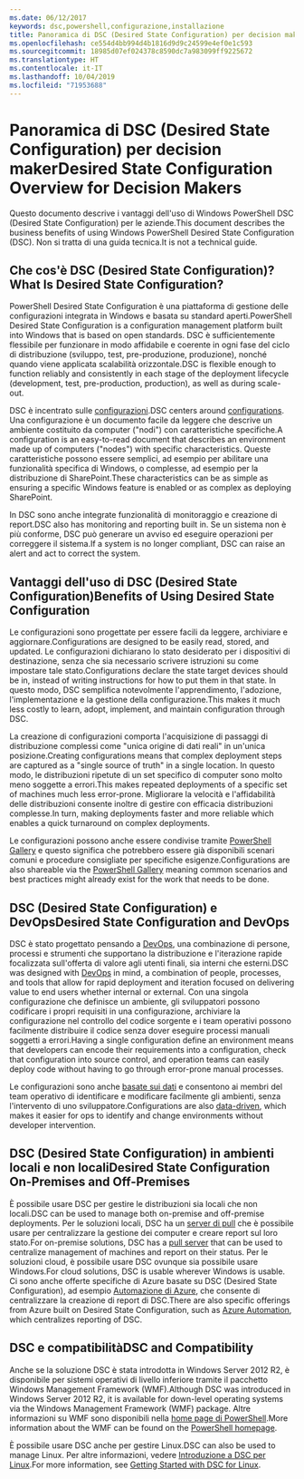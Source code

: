 ```yaml
---
ms.date: 06/12/2017
keywords: dsc,powershell,configurazione,installazione
title: Panoramica di DSC (Desired State Configuration) per decision maker
ms.openlocfilehash: ce554d4bb994d4b1816d9d9c24599e4ef0e1c593
ms.sourcegitcommit: 18985d07ef024378c8590dc7a983099ff9225672
ms.translationtype: HT
ms.contentlocale: it-IT
ms.lasthandoff: 10/04/2019
ms.locfileid: "71953688"
---
```

# <a name="desired-state-configuration-overview-for-decision-makers"></a><span data-ttu-id="dff93-103">Panoramica di DSC (Desired State Configuration) per decision maker</span><span class="sxs-lookup"><span data-stu-id="dff93-103">Desired State Configuration Overview for Decision Makers</span></span>

<span data-ttu-id="dff93-104">Questo documento descrive i vantaggi dell'uso di Windows PowerShell DSC (Desired State Configuration) per le aziende.</span><span class="sxs-lookup"><span data-stu-id="dff93-104">This document describes the business benefits of using Windows PowerShell Desired State Configuration (DSC).</span></span> <span data-ttu-id="dff93-105">Non si tratta di una guida tecnica.</span><span class="sxs-lookup"><span data-stu-id="dff93-105">It is not a technical guide.</span></span>

## <a name="what-is-desired-state-configuration"></a><span data-ttu-id="dff93-106">Che cos'è DSC (Desired State Configuration)?</span><span class="sxs-lookup"><span data-stu-id="dff93-106">What Is Desired State Configuration?</span></span>

<span data-ttu-id="dff93-107">PowerShell Desired State Configuration è una piattaforma di gestione delle configurazioni integrata in Windows e basata su standard aperti.</span><span class="sxs-lookup"><span data-stu-id="dff93-107">PowerShell Desired State Configuration is a configuration management platform built into Windows that is based on open standards.</span></span> <span data-ttu-id="dff93-108">DSC è sufficientemente flessibile per funzionare in modo affidabile e coerente in ogni fase del ciclo di distribuzione (sviluppo, test, pre-produzione, produzione), nonché quando viene applicata scalabilità orizzontale.</span><span class="sxs-lookup"><span data-stu-id="dff93-108">DSC is flexible enough to function reliably and consistently in each stage of the deployment lifecycle (development, test, pre-production, production), as well as during scale-out.</span></span>

<span data-ttu-id="dff93-109">DSC è incentrato sulle [configurazioni](../configurations/configurations.md).</span><span class="sxs-lookup"><span data-stu-id="dff93-109">DSC centers around [configurations](../configurations/configurations.md).</span></span>
<span data-ttu-id="dff93-110">Una configurazione è un documento facile da leggere che descrive un ambiente costituito da computer ("nodi") con caratteristiche specifiche.</span><span class="sxs-lookup"><span data-stu-id="dff93-110">A configuration is an easy-to-read document that describes an environment made up of computers ("nodes") with specific characteristics.</span></span>
<span data-ttu-id="dff93-111">Queste caratteristiche possono essere semplici, ad esempio per abilitare una funzionalità specifica di Windows, o complesse, ad esempio per la distribuzione di SharePoint.</span><span class="sxs-lookup"><span data-stu-id="dff93-111">These characteristics can be as simple as ensuring a specific Windows feature is enabled or as complex as deploying SharePoint.</span></span>

<span data-ttu-id="dff93-112">In DSC sono anche integrate funzionalità di monitoraggio e creazione di report.</span><span class="sxs-lookup"><span data-stu-id="dff93-112">DSC also has monitoring and reporting built in.</span></span>
<span data-ttu-id="dff93-113">Se un sistema non è più conforme, DSC può generare un avviso ed eseguire operazioni per correggere il sistema.</span><span class="sxs-lookup"><span data-stu-id="dff93-113">If a system is no longer compliant, DSC can raise an alert and act to correct the system.</span></span>

## <a name="benefits-of-using-desired-state-configuration"></a><span data-ttu-id="dff93-114">Vantaggi dell'uso di DSC (Desired State Configuration)</span><span class="sxs-lookup"><span data-stu-id="dff93-114">Benefits of Using Desired State Configuration</span></span>

<span data-ttu-id="dff93-115">Le configurazioni sono progettate per essere facili da leggere, archiviare e aggiornare.</span><span class="sxs-lookup"><span data-stu-id="dff93-115">Configurations are designed to be easily read, stored, and updated.</span></span>
<span data-ttu-id="dff93-116">Le configurazioni dichiarano lo stato desiderato per i dispositivi di destinazione, senza che sia necessario scrivere istruzioni su come impostare tale stato.</span><span class="sxs-lookup"><span data-stu-id="dff93-116">Configurations declare the state target devices should be in, instead of writing instructions for how to put them in that state.</span></span>
<span data-ttu-id="dff93-117">In questo modo, DSC semplifica notevolmente l'apprendimento, l'adozione, l'implementazione e la gestione della configurazione.</span><span class="sxs-lookup"><span data-stu-id="dff93-117">This makes it much less costly to learn, adopt, implement, and maintain configuration through DSC.</span></span>

<span data-ttu-id="dff93-118">La creazione di configurazioni comporta l'acquisizione di passaggi di distribuzione complessi come "unica origine di dati reali" in un'unica posizione.</span><span class="sxs-lookup"><span data-stu-id="dff93-118">Creating configurations means that complex deployment steps are captured as a "single source of truth" in a single location.</span></span>
<span data-ttu-id="dff93-119">In questo modo, le distribuzioni ripetute di un set specifico di computer sono molto meno soggette a errori.</span><span class="sxs-lookup"><span data-stu-id="dff93-119">This makes repeated deployments of a specific set of machines much less error-prone.</span></span>
<span data-ttu-id="dff93-120">Migliorare la velocità e l'affidabilità delle distribuzioni consente inoltre di gestire con efficacia distribuzioni complesse.</span><span class="sxs-lookup"><span data-stu-id="dff93-120">In turn, making deployments faster and more reliable which enables a quick turnaround on complex deployments.</span></span>

<span data-ttu-id="dff93-121">Le configurazioni possono anche essere condivise tramite [PowerShell Gallery](https://powershellgallery.com) e questo significa che potrebbero essere già disponibili scenari comuni e procedure consigliate per specifiche esigenze.</span><span class="sxs-lookup"><span data-stu-id="dff93-121">Configurations are also shareable via the [PowerShell Gallery](https://powershellgallery.com) meaning common scenarios and best practices might already exist for the work that needs to be done.</span></span>


## <a name="desired-state-configuration-and-devops"></a><span data-ttu-id="dff93-122">DSC (Desired State Configuration) e DevOps</span><span class="sxs-lookup"><span data-stu-id="dff93-122">Desired State Configuration and DevOps</span></span>

<span data-ttu-id="dff93-123">DSC è stato progettato pensando a [DevOps](http://blogs.technet.com/b/ashleymcglone/archive/2015/11/20/devops-for-n00bs-ie-windows-people.aspx), una combinazione di persone, processi e strumenti che supportano la distribuzione e l'iterazione rapide focalizzata sull'offerta di valore agli utenti finali, sia interni che esterni.</span><span class="sxs-lookup"><span data-stu-id="dff93-123">DSC was designed with [DevOps](http://blogs.technet.com/b/ashleymcglone/archive/2015/11/20/devops-for-n00bs-ie-windows-people.aspx) in mind, a combination of people, processes, and tools that allow for rapid deployment and iteration focused on delivering value to end users whether internal or external.</span></span>
<span data-ttu-id="dff93-124">Con una singola configurazione che definisce un ambiente, gli sviluppatori possono codificare i propri requisiti in una configurazione, archiviare la configurazione nel controllo del codice sorgente e i team operativi possono facilmente distribuire il codice senza dover eseguire processi manuali soggetti a errori.</span><span class="sxs-lookup"><span data-stu-id="dff93-124">Having a single configuration define an environment means that developers can encode their requirements into a configuration, check that configuration into source control, and operation teams can easily deploy code without having to go through error-prone manual processes.</span></span>

<span data-ttu-id="dff93-125">Le configurazioni sono anche [basate sui dati](../configurations/configData.md) e consentono ai membri del team operativo di identificare e modificare facilmente gli ambienti, senza l'intervento di uno sviluppatore.</span><span class="sxs-lookup"><span data-stu-id="dff93-125">Configurations are also [data-driven](../configurations/configData.md), which makes it easier for ops to identify and change environments without developer intervention.</span></span>

## <a name="desired-state-configuration-on-premises-and-off-premises"></a><span data-ttu-id="dff93-126">DSC (Desired State Configuration) in ambienti locali e non locali</span><span class="sxs-lookup"><span data-stu-id="dff93-126">Desired State Configuration On-Premises and Off-Premises</span></span>
<span data-ttu-id="dff93-127">È possibile usare DSC per gestire le distribuzioni sia locali che non locali.</span><span class="sxs-lookup"><span data-stu-id="dff93-127">DSC can be used to manage both on-premise and off-premise deployments.</span></span>
<span data-ttu-id="dff93-128">Per le soluzioni locali, DSC ha un [server di pull](../pull-server/pullServer.md) che è possibile usare per centralizzare la gestione dei computer e creare report sul loro stato.</span><span class="sxs-lookup"><span data-stu-id="dff93-128">For on-premise solutions, DSC has a [pull server](../pull-server/pullServer.md) that can be used to centralize management of machines and report on their status.</span></span>
<span data-ttu-id="dff93-129">Per le soluzioni cloud, è possibile usare DSC ovunque sia possibile usare Windows.</span><span class="sxs-lookup"><span data-stu-id="dff93-129">For cloud solutions, DSC is usable wherever Windows is usable.</span></span>
<span data-ttu-id="dff93-130">Ci sono anche offerte specifiche di Azure basate su DSC (Desired State Configuration), ad esempio [Automazione di Azure](https://azure.microsoft.com/en-us/documentation/services/automation/), che consente di centralizzare la creazione di report di DSC.</span><span class="sxs-lookup"><span data-stu-id="dff93-130">There are also specific offerings from Azure built on Desired State Configuration, such as [Azure Automation](https://azure.microsoft.com/en-us/documentation/services/automation/), which centralizes reporting of DSC.</span></span>

## <a name="dsc-and-compatibility"></a><span data-ttu-id="dff93-131">DSC e compatibilità</span><span class="sxs-lookup"><span data-stu-id="dff93-131">DSC and Compatibility</span></span>

<span data-ttu-id="dff93-132">Anche se la soluzione DSC è stata introdotta in Windows Server 2012 R2, è disponibile per sistemi operativi di livello inferiore tramite il pacchetto Windows Management Framework (WMF).</span><span class="sxs-lookup"><span data-stu-id="dff93-132">Although DSC was introduced in Windows Server 2012 R2, it is available for down-level operating systems via the Windows Management Framework (WMF) package.</span></span>
<span data-ttu-id="dff93-133">Altre informazioni su WMF sono disponibili nella [home page di PowerShell](/powershell/).</span><span class="sxs-lookup"><span data-stu-id="dff93-133">More information about the WMF can be found on the [PowerShell homepage](/powershell/).</span></span>

<span data-ttu-id="dff93-134">È possibile usare DSC anche per gestire Linux.</span><span class="sxs-lookup"><span data-stu-id="dff93-134">DSC can also be used to manage Linux.</span></span> <span data-ttu-id="dff93-135">Per altre informazioni, vedere [Introduzione a DSC per Linux](../getting-started/lnxGettingStarted.md).</span><span class="sxs-lookup"><span data-stu-id="dff93-135">For more information, see [Getting Started with DSC for Linux](../getting-started/lnxGettingStarted.md).</span></span>
